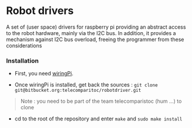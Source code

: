# Robot drivers #

A set of (user space) drivers for raspberry pi providing an abstract access to the robot hardware, mainly via the I2C bus.
In addition, it provides a mechanism against I2C bus overload, freeing the programmer from these considerations

### Installation ###

* First, you need [wiringPi](http://wiringpi.com/download-and-install/).

* Once wiringPi is installed, get back the sources :
`git clone git@bitbucket.org:telecomparitoc/robotdriver.git`

> Note : you need to be part of the team telecomparistoc (hum ...) to clone

* cd to the root of the repository and enter
`make`
and 
`sudo make install`

